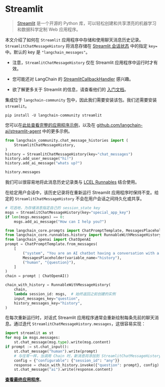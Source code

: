 # Streamlit

>[Streamlit](https://docs.streamlit.io/) 是一个开源的 Python 库，可以轻松创建和共享漂亮的机器学习和数据科学定制 Web 应用程序。

本文介绍了如何在 `Streamlit` 应用程序中存储和使用聊天消息历史记录。`StreamlitChatMessageHistory` 将消息存储在 [Streamlit 会话状态](https://docs.streamlit.io/library/api-reference/session-state) 中的指定 `key=` 中。默认的 key 是 `"langchain_messages"`。

- 注意，`StreamlitChatMessageHistory` 仅在 Streamlit 应用程序中运行时才有效。

- 您可能还对 LangChain 的 [StreamlitCallbackHandler](/docs/integrations/callbacks/streamlit) 感兴趣。

- 欲了解更多关于 Streamlit 的信息，请查看他们的 [入门文档](https://docs.streamlit.io/library/get-started)。

集成位于 `langchain-community` 包中，因此我们需要安装该包。我们还需要安装 `streamlit`。

```
pip install -U langchain-community streamlit
```

您可以在[此处查看完整的应用程序示例](https://langchain-st-memory.streamlit.app/)，以及在 [github.com/langchain-ai/streamlit-agent](https://github.com/langchain-ai/streamlit-agent) 中的更多示例。

```python
from langchain_community.chat_message_histories import (
    StreamlitChatMessageHistory,
)
history = StreamlitChatMessageHistory(key="chat_messages")
history.add_user_message("hi!")
history.add_ai_message("whats up?")
```

```python
history.messages
```

我们可以很容易地将此消息历史记录类与 [LCEL Runnables](/docs/how_to/message_history) 结合使用。

在给定用户会话中，该历史记录将在重新运行 Streamlit 应用程序时保持不变。给定的 `StreamlitChatMessageHistory` 不会在用户会话之间持久化或共享。

```python
# 可选地，为存储消息指定自己的 session_state key
msgs = StreamlitChatMessageHistory(key="special_app_key")
if len(msgs.messages) == 0:
    msgs.add_ai_message("How can I help you?")
```

```python
from langchain_core.prompts import ChatPromptTemplate, MessagesPlaceholder
from langchain_core.runnables.history import RunnableWithMessageHistory
from langchain_openai import ChatOpenAI
prompt = ChatPromptTemplate.from_messages(
    [
        ("system", "You are an AI chatbot having a conversation with a human."),
        MessagesPlaceholder(variable_name="history"),
        ("human", "{question}"),
    ]
)
chain = prompt | ChatOpenAI()
```

```python
chain_with_history = RunnableWithMessageHistory(
    chain,
    lambda session_id: msgs,  # 始终返回之前创建的实例
    input_messages_key="question",
    history_messages_key="history",
)
```

在每次重新运行时，对话式 Streamlit 应用程序通常会重新绘制每条先前的聊天消息。通过迭代 `StreamlitChatMessageHistory.messages`，这很容易实现：

```python
import streamlit as st
for msg in msgs.messages:
    st.chat_message(msg.type).write(msg.content)
if prompt := st.chat_input():
    st.chat_message("human").write(prompt)
    # 与往常一样，当调用 Chain 时，新消息将添加到 StreamlitChatMessageHistory 中。
    config = {"configurable": {"session_id": "any"}}
    response = chain_with_history.invoke({"question": prompt}, config)
    st.chat_message("ai").write(response.content)
```

**[查看最终应用程序](https://langchain-st-memory.streamlit.app/)**。